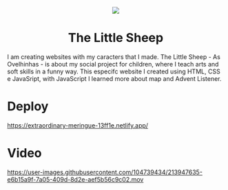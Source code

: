  <p align="center">
  <img src="https://user-images.githubusercontent.com/104739434/213946273-a7b8a4dc-2c5e-4bf6-a46a-9ce537e2210e.png"/>
</p>
<h1 align="center"> The Little Sheep </h1>
I am creating websites with my caracters that I made. The Little Sheep - As Ovelhinhas -  is about my social project for children, where I teach arts and soft skills in a funny way. 
This especifc website I created using HTML, CSS e JavaSript, with JavaScript I learned more about map and Advent Listener.

# Deploy
https://extraordinary-meringue-13ff1e.netlify.app/

# Video
https://user-images.githubusercontent.com/104739434/213947635-e6b15a9f-7a05-409d-8d2e-aef5b56c9c02.mov
